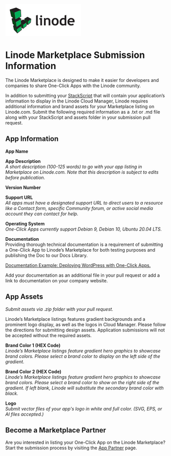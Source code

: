 ![Linode Logo](https://github.com/linode/docs/blob/develop/docs/assets/linode_readme_logo.png?raw=true)

# Linode Marketplace Submission Information

The Linode Marketplace is designed to make it easier for developers and companies to share One-Click Apps with the Linode community.

In addition to submitting your [StackScript](https://www.linode.com/docs/platform/stackscripts/) that will contain your application’s information to display in the Linode Cloud Manager, Linode requires additional information and brand assets for your Marketplace listing on Linode.com. Submit the following required information as a .txt or .md file along with your StackScript and assets folder in your submission pull request.

## App Information

**App Name**

**App Description**  
*A short description (100-125 words) to go with your app listing in Marketplace on Linode.com. Note that this description is subject to edits before publication.*

**Version Number**

**Support URL**  
*All apps must have a designated support URL to direct users to a resource like a Contact form, specific Community forum, or active social media account they can contact for help.*

**Operating System**  
*One-Click Apps currently support Debian 9, Debian 10, Ubuntu 20.04 LTS.*

**Documentation**  
Providing thorough technical documentation is a requirement of submitting a One-Click App to Linode’s Marketplace for both testing purposes and publishing the Doc to our Docs Library. 

[Documentation Example: Deploying WordPress with One-Click Apps.](https://www.linode.com/docs/platform/one-click/deploying-wordpress-with-one-click-apps/)

Add your documentation as an additional file in your pull request or add a link to documentation on your company website.

## App Assets

*Submit assets via .zip folder with your pull request.*

Linode’s Marketplace listings features gradient backgrounds and a prominent logo display, as well as the logos in Cloud Manager. Please follow the directions for submitting design assets. Application submissions will not be accepted without the required assets.

**Brand Color 1 (HEX Code)**  
*Linode’s Marketplace listings feature gradient hero graphics to showcase brand colors. Please select a brand color to display on the left side of the gradient.*

**Brand Color 2 (HEX Code)**  
*Linode’s Marketplace listings feature gradient hero graphics to showcase brand colors. Please select a brand color to show on the right side of the gradient. If left blank, Linode will substitute the secondary brand color with black.*

**Logo**  
*Submit vector files of your app's logo in white and full color. (SVG, EPS, or AI files accepted.)*

## Become a Marketplace Partner

Are you interested in listing your One-Click App on the Linode Marketplace? Start the submission process by visiting the [App Partner](https://www.linode.com/marketplace/app-partners/) page.
